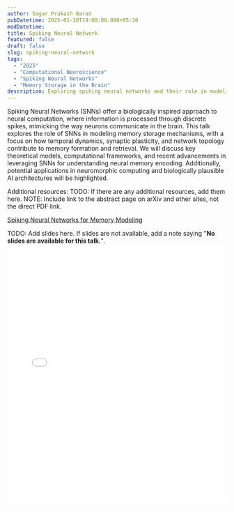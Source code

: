 ```yaml
---
author: Sagar Prakash Barad
pubDatetime: 2025-01-30T19:00:00.000+05:30
modDatetime: 
title: Spiking Neural Network
featured: false
draft: false
slug: spiking-neural-network
tags:
  - "2025"
  - "Computational Neuroscience"
  - "Spiking Neural Networks"
  - "Memory Storage in the Brain"
description: Exploring spiking neural networks and their role in modeling memory storage in the brain.
---
```


Spiking Neural Networks (SNNs) offer a biologically inspired approach to neural computation, where information is processed through discrete spikes, mimicking the way neurons communicate in the brain. This talk explores the role of SNNs in modeling memory storage mechanisms, with a focus on how temporal dynamics, synaptic plasticity, and network topology contribute to memory formation and retrieval. We will discuss key theoretical models, computational frameworks, and recent advancements in leveraging SNNs for understanding neural memory encoding. Additionally, potential applications in neuromorphic computing and biologically plausible AI architectures will be highlighted.


Additional resources:
TODO: If there are any additional resources, add them here. NOTE: Include link to the abstract page on arXiv and other sites, not the direct PDF link.

[Spiking Neural Networks for Memory Modeling](https://arxiv.org/abs/2209.06177)

TODO: Add slides here. If slides are not available, add a note saying "**No slides are available for this talk.**".
<embed src="/labtalks/assets/slides/2025-01-15--Sagar--spiking-neural-network.pdf" type="application/pdf" width="100%" height="600px">
